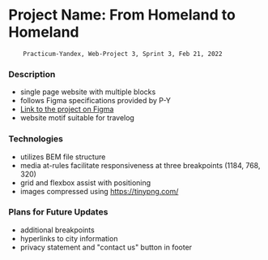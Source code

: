 # Project Name: From Homeland to Homeland
        Practicum-Yandex, Web-Project 3, Sprint 3, Feb 21, 2022

### Description

* single page website with multiple blocks  
* follows Figma specifications provided by P-Y  
* [Link to the project on Figma](https://www.figma.com/file/1zCYcflj6BJx5VqOvXU9nb/Sprint-3-From-Homeland-to-Homeland-desktop-mobile?node-id=0%3A1) 
* website motif suitable for travelog 
  
### Technologies

* utilizes BEM file structure  
* media at-rules facilitate responsiveness at three breakpoints
     (1184, 768, 320) 
* grid and flexbox assist with positioning 
* images compressed using https://tinypng.com/

  
### Plans for Future Updates 

* additional breakpoints  
* hyperlinks to city information
* privacy statement and "contact us" button in footer

